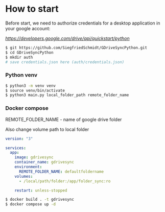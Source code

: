 # How to start


Before start, we need to authorize credentials for a desktop application in your google account:

*https://developers.google.com/drive/api/quickstart/python*

```bash
$ git https://github.com/SiegfriedSchmidt/GDriveSyncPython.git
$ cd GDriveSyncPython
$ mkdir auth
# save credentials.json here (auth/credentials.json)
```

### Python venv
```bash
$ python3 -m venv venv
$ source venv/bin/activate
$ python3 main.py local_folder_path remote_folder_name
```


### Docker compose
REMOTE_FOLDER_NAME - name of google drive folder

Also change volume path to local folder

```yaml
version: "3"

services:
  app:
    image: gdrivesync
    container_name: gdrivesync
    environment:
      REMOTE_FOLDER_NAME: defaultfoldername
    volumes:
      - /local/path/folder:/app/folder_sync:ro

    restart: unless-stopped
```

```bash
$ docker build . -t gdrivesync
$ docker compose up -d
```

